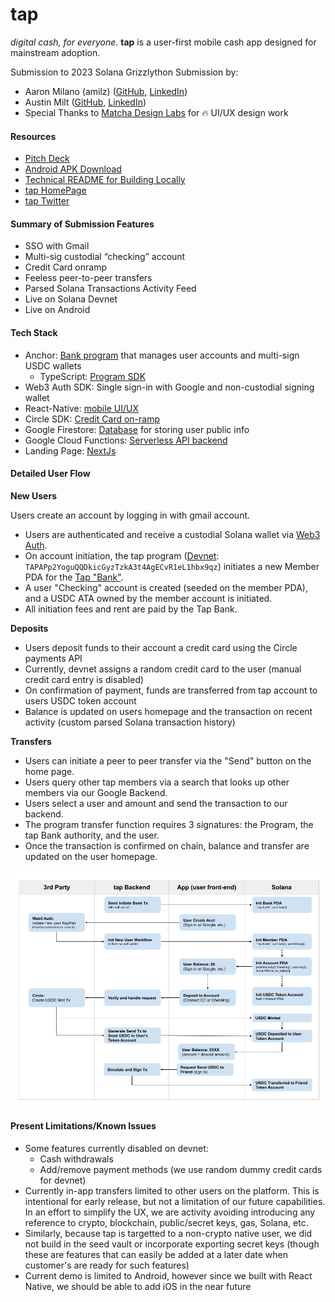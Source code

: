 # tap
*digital cash, for everyone*. **tap** is a user-first mobile cash app designed for mainstream adoption.

Submission to 2023 Solana Grizzlython Submission by: 
- Aaron Milano (amilz) ([GitHub](https://github.com/amilz), [LinkedIn](https://www.linkedin.com/in/aaronmilano/))  
- Austin Milt ([GitHub](https://github.com/austinmilt), [LinkedIn](https://www.linkedin.com/in/austinmilt/)) 
- Special Thanks to [Matcha Design Labs](https://www.matchadesignlabs.com/) for 🔥 UI/UX design work 

#### Resources
- [Pitch Deck](https://docs.google.com/presentation/d/1_u_i_yqSlY2ZjhBJsdlTOUyJ7z1OH891Pro1LJQSPpA/edit#slide=id.g2196631c208_1_103) 
- [Android APK Download](https://todo)
- [Technical README for Building Locally](./README-DEV.md)
- [tap HomePage](https://tapcash.app)
- [tap Twitter](https://twitter.com/tapcashapp)

#### Summary of Submission Features
- SSO with Gmail
- Multi-sig custodial “checking” account
- Credit Card onramp
- Feeless peer-to-peer transfers
- Parsed Solana Transactions Activity Feed
- Live on Solana Devnet
- Live on Android

#### Tech Stack
- Anchor: [Bank program](./program/tap_cash/) that manages user accounts and multi-sign USDC wallets
    - TypeScript: [Program SDK](./backend/src/program/sdk.ts)
- Web3 Auth SDK: Single sign-in with Google and non-custodial signing wallet
- React-Native: [mobile UI/UX](./src/)
- Circle SDK: [Credit Card on-ramp](./backend/src/circle/)
- Google Firestore: [Database](./backend/src/db/) for storing user public info
- Google Cloud Functions: [Serverless API backend](./backend/src/index.ts) 
- Landing Page: [NextJs](https://tapcash.app)

#### Detailed User Flow
**New Users** 

Users create an account by logging in with gmail account. 
- Users are authenticated and receive a custodial Solana wallet via [Web3 Auth](https://web3auth.io/). 
- On account initiation, the tap program ([Devnet](https://explorer.solana.com/address/TAPAPp2YoguQQDkicGyzTzkA3t4AgECvR1eL1hbx9qz?cluster=devnet): `TAPAPp2YoguQQDkicGyzTzkA3t4AgECvR1eL1hbx9qz`) initiates a new Member PDA for the [Tap "Bank"](https://explorer.solana.com/address/AU88yciXy2Rz2DJkUUFu2gpYqaPRLngd3sevSfAH8KyS/anchor-account?cluster=devnet). 
- A user "Checking" account is created (seeded on the member PDA), and a USDC ATA owned by the member account is initiated. 
- All initiation fees and rent are paid by the Tap Bank. 

**Deposits**

- Users deposit funds to their account a credit card using the Circle payments API
- Currently, devnet assigns a random credit card to the user (manual credit card entry is disabled)
- On confirmation of payment, funds are transferred from tap account to users USDC token account
- Balance is updated on users homepage and the transaction on recent activity (custom parsed Solana transaction history)

**Transfers**

- Users can initiate a peer to peer transfer via the "Send" button on the home page. 
- Users query other tap members via a search that looks up other members via our Google Backend.
- Users select a user and amount and send the transaction to our backend.
- The program transfer function requires 3 signatures: the Program, the tap Bank authority, and the user.
- Once the transaction is confirmed on chain, balance and transfer are updated on the user homepage.

![tap User Flow](./src/images/misc/tap-flow.png)

#### Present Limitations/Known Issues
- Some features currently disabled on devnet: 
    - Cash withdrawals
    - Add/remove payment methods (we use random dummy credit cards for devnet)
- Currently in-app transfers limited to other users on the platform. This is intentional for early release, but not a limitation of our future capabilities. In an effort to simplify the UX, we are activity avoiding introducing any reference to crypto, blockchain, public/secret keys, gas, Solana, etc.
- Similarly, because tap is targetted to a non-crypto native user, we did not build in the seed vault or incorporate exporting secret keys (though these are features that can easily be added at a later date when customer's are ready for such features)
- Current demo is limited to Android, however since we built with React Native, we should be able to add iOS in the near future